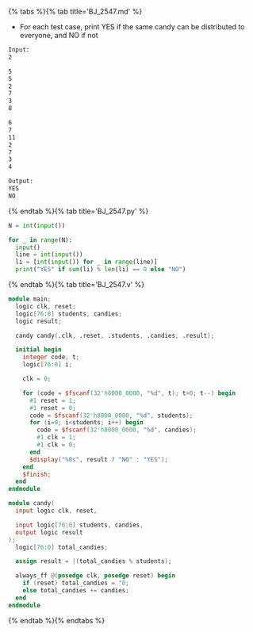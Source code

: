 {% tabs %}{% tab title='BJ_2547.md' %}

* For each test case, print YES if the same candy can be distributed to everyone, and NO if not

```txt
Input:
2

5
5
2
7
3
8

6
7
11
2
7
3
4

Output:
YES
NO
```

{% endtab %}{% tab title='BJ_2547.py' %}

```py
N = int(input())

for _ in range(N):
  input()
  line = int(input())
  li = [int(input()) for _ in range(line)]
  print("YES" if sum(li) % len(li) == 0 else "NO")
```

{% endtab %}{% tab title='BJ_2547.v' %}

```v
module main;
  logic clk, reset;
  logic[76:0] students, candies;
  logic result;

  candy candy(.clk, .reset, .students, .candies, .result);

  initial begin
    integer code, t;
    logic[76:0] i;

    clk = 0;

    for (code = $fscanf(32'h8000_0000, "%d", t); t>0; t--) begin
      #1 reset = 1;
      #1 reset = 0;
      code = $fscanf(32'h8000_0000, "%d", students);
      for (i=0; i<students; i++) begin
        code = $fscanf(32'h8000_0000, "%d", candies);
        #1 clk = 1;
        #1 clk = 0;
      end
      $display("%0s", result ? "NO" : "YES");
    end
    $finish;
  end
endmodule

module candy(
  input logic clk, reset,

  input logic[76:0] students, candies,
  output logic result
);
  logic[76:0] total_candies;

  assign result = |(total_candies % students);

  always_ff @(posedge clk, posedge reset) begin
    if (reset) total_candies = '0;
    else total_candies += candies;
  end
endmodule
```

{% endtab %}{% endtabs %}
